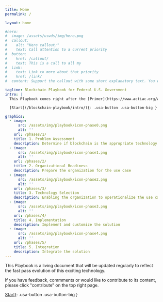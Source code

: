 ```yaml
---
title: Home
permalink: /

layout: home

#hero:
#  image: /assets/uswds/img/hero.png
#  callout:
#    alt: "Hero callout:"
#    text: Call attention to a current priority
#  button:
#    href: /callout/
#    text: This is a call to all my
#  link:
#    text: Link to more about that priority
#    href: /link/
#  content: Support the callout with some short explanatory text. You don't need more than a couple of sentences.

tagline: Blockchain Playbook for Federal U.S. Government 
intro: |
  This Playbook comes right after the [Primer](https://www.actiac.org/act-iac-white-paper-enabling-blockchain-innovation-us-federal-government) and proposes a process and a series of phases to support the United States Federal government in its understanding and application of blockchain and distributed ledger technologies for its mission. Each phase contains a set of key activities organized in function areas that go beyond just the technical aspect of blockchain and cover management, people, process and acquisition areas.

  [Start](/blockchain-playbook/intro/){: .usa-button .usa-button-big }

graphics:
  - image:
      src: /assets/img/playbook/icon-phase0.png
      alt: ''
    url: /phases/1/
    title: 1. Problem Assessment
    description: Determine if blockchain is the appropriate technology to solve my problem
  - image:
      src: /assets/img/playbook/icon-phase1.png
      alt: ''
    url: /phases/2/
    title: 2. Organizational Readiness
    description: Prepare the organization for the use case
  - image:
      src: /assets/img/playbook/icon-phase2.png
      alt: ''
    url: /phases/3/      
    title: 3. Technology Selection
    description: Enabling the organization to operationalize the use case
  - image:
      src: /assets/img/playbook/icon-phase3.png
      alt: ''
    url: /phases/4/      
    title: 4. Implementation
    description: Implement and customize the solution
  - image:
      src: /assets/img/playbook/icon-phase4.png
      alt: ''
    url: /phases/5/      
    title: 5. Integration
    description: Integrate the solution
---
```


This Playbook is a living document that will be updated regularly to reflect the fast pass evolution of this exciting technology.

If you have feedback, commments or would like to contribute to its content, please click "contribute" on the top right page.



[Start](/blockchain-playbook/intro/){: .usa-button .usa-button-big }
